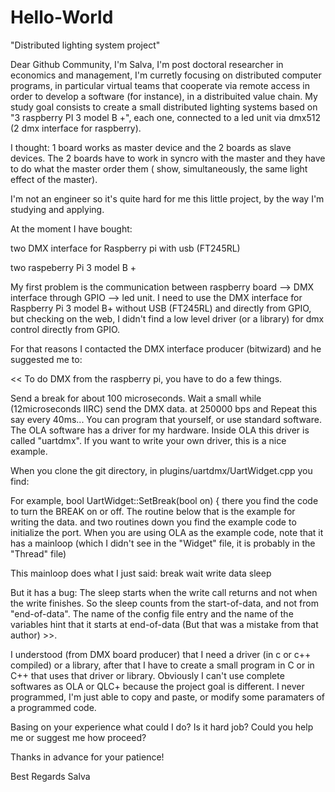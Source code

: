 # Hello-World
"Distributed lighting system project"

Dear Github Community,
I'm Salva, I'm post doctoral researcher in economics and management, I'm curretly focusing on distributed computer programs, in particular virtual teams that cooperate via remote access in order to develop a software (for instance), in a distribuited value chain. My study goal consists to create a small distributed lighting systems based on "3 raspberry PI 3 model B +", each one, connected to a led unit via dmx512 (2 dmx interface for raspberry).

I thought: 1 board works as master device and the 2 boards as slave devices. The 2 boards have to work in syncro with the master and they have to do what the master order them ( show, simultaneously, the same light effect of the master).

I'm not an engineer so it's quite hard for me this little project, by the way I'm studying and applying.

At the moment I have bought:

two DMX interface for Raspberry pi with usb (FT245RL)

two raspeberry Pi 3 model B +

My first problem is the communication between raspberry board --> DMX interface through GPIO --> led unit. I need to use the DMX interface for Raspberry Pi 3 model B+ without USB (FT245RL) and directly from GPIO, but checking on the web, I didn't find a low level driver (or a library) for dmx control directly from GPIO.

For that reasons I contacted the DMX interface producer (bitwizard) and he suggested me to:

<< To do DMX from the raspberry pi, you have to do a few things.

Send a break for about 100 microseconds.
Wait a small while (12microseconds IIRC)
send the DMX data. at 250000 bps and Repeat this say every 40ms...
You can program that yourself, or use standard software.
The OLA software has a driver for my hardware. Inside OLA this driver is called "uartdmx".
If you want to write your own driver, this is a nice example.

When you clone the git directory, in plugins/uartdmx/UartWidget.cpp
you find:

For example,
bool UartWidget::SetBreak(bool on) {
there you find the code to turn the BREAK on or off.
The routine below that is the example for writing the data.
and two routines down you find the example code to initialize the
port. When you are using OLA as the example code, note that it has a
mainloop (which I didn't see in the "Widget" file, it is probably in
the "Thread" file)

This mainloop does what I just said:
break
wait
write data
sleep

But it has a bug: The sleep starts when the write call returns and not
when the write finishes. So the sleep counts from the start-of-data, and
not from "end-of-data". The name of the config file entry and the name
of the variables hint that it starts at end-of-data (But that was a mistake
from that author) >>.

I understood (from DMX board producer) that I need a driver (in c or c++ compiled) or a library, after that I have to create a small program in C or in C++ that uses that driver or library. Obviously I can't use complete softwares as OLA or QLC+ because the project goal is different. I never programmed, I'm just able to copy and paste, or modify some paramaters of a programmed code.

Basing on your experience what could I do? Is it hard job? Could you help me or suggest me how proceed?

Thanks in advance for your patience!

Best Regards
Salva

